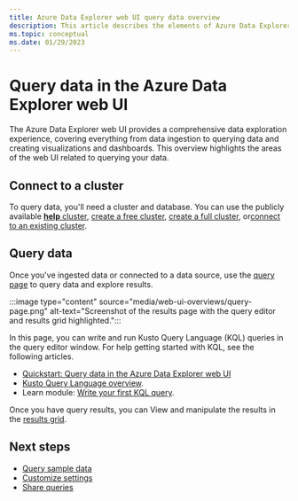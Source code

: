 ```yaml
---
title: Azure Data Explorer web UI query data overview
description: This article describes the elements of Azure Data Explorer web UI related to querying data.
ms.topic: conceptual
ms.date: 01/29/2023
---
```


# Query data in the Azure Data Explorer web UI

The Azure Data Explorer web UI provides a comprehensive data exploration experience, covering everything from data ingestion to querying data and creating visualizations and dashboards. This overview highlights the areas of the web UI related to querying your data.

## Connect to a cluster

To query data, you'll need a cluster and database. You can use the publicly available [**help** cluster](https://dataexplorer.azure.com/clusters/help/), [create a free cluster](start-for-free-web-ui.md), [create a full cluster](create-cluster-database-portal.md), or[connect to an existing cluster](web-query-data.md#add-clusters).

## Query data

Once you've ingested data or connected to a data source, use the [query page](https://dataexplorer.azure.com/clusters/help) to query data and explore results.

:::image type="content" source="media/web-ui-overviews/query-page.png" alt-text="Screenshot of the results page with the query editor and results grid highlighted.":::

In this page, you can write and run Kusto Query Language (KQL) queries in the query editor window. For help getting started with KQL, see the following articles.

* [Quickstart: Query data in the Azure Data Explorer web UI](web-query-data.md)
* [Kusto Query Language overview](./kusto/query/index.md).
* Learn module: [Write your first KQL query](/training/modules/write-first-query-kusto-query-language/).

Once you have query results, you can View and manipulate the results in the [results grid](web-results-grid.md).

## Next steps

* [Query sample data](web-ui-samples-query.md)
* [Customize settings](web-customize-settings.md)
* [Share queries](web-share-queries.md)
